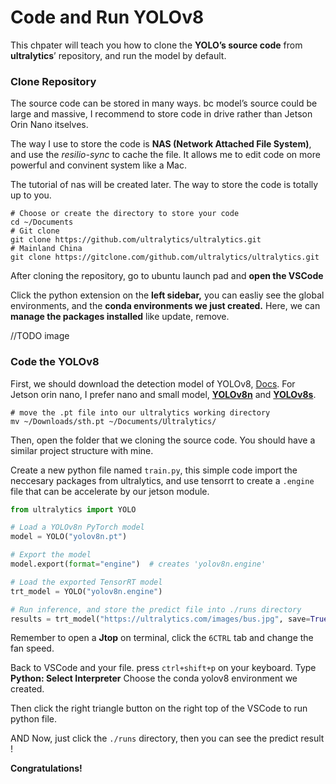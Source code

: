 # Code and Run YOLOv8

This chpater will teach you how to clone the **YOLO’s source code** from **ultralytics**’ repository, and run the model by default.

### Clone Repository

The source code can be stored in many ways. bc model’s source could be large and massive, I recommend to store code in drive rather than Jetson Orin Nano itselves. 

The way I use to store the code is **NAS (Network Attached File System)**, and use the *resilio-sync* to cache the file. It allows me to edit code on more powerful and convinent system like a Mac.

The tutorial of nas will be created later. The way to store the code is totally up to you.

```shell
# Choose or create the directory to store your code
cd ~/Documents
# Git clone
git clone https://github.com/ultralytics/ultralytics.git
# Mainland China
git clone https://gitclone.com/github.com/ultralytics/ultralytics.git
```

After cloning the repository, go to ubuntu launch pad and **open the VSCode**

Click the python extension on the **left sidebar,** you can easliy see the global environments, and the **conda environments we just created.** Here, we can **manage the packages installed** like update, remove.

//TODO image

### Code the YOLOv8

First, we should download the detection model of YOLOv8, [Docs](https://docs.ultralytics.com/models/yolov8/#supported-tasks-and-modes). For Jetson orin nano, I prefer nano and small model, **[YOLOv8n](https://github.com/ultralytics/assets/releases/download/v8.2.0/yolov8n.pt)** and **[YOLOv8s](https://github.com/ultralytics/assets/releases/download/v8.2.0/yolov8s.pt)**. 

```shell
# move the .pt file into our ultralytics working directory
mv ~/Downloads/sth.pt ~/Documents/Ultralytics/
```

Then, open the folder that we cloning the source code. You should have a similar project structure with mine.

Create a new python file named `train.py`, this simple code import the neccesary packages from ultralytics, and use tensorrt to create a `.engine` file that can be accelerate by our jetson module.

```python
from ultralytics import YOLO

# Load a YOLOv8n PyTorch model
model = YOLO("yolov8n.pt")

# Export the model
model.export(format="engine")  # creates 'yolov8n.engine'

# Load the exported TensorRT model
trt_model = YOLO("yolov8n.engine")

# Run inference, and store the predict file into ./runs directory
results = trt_model("https://ultralytics.com/images/bus.jpg", save=True)
```

Remember to open a **Jtop** on terminal, click the `6CTRL` tab and change the fan speed.

Back to VSCode and your file. press `ctrl+shift+p` on your keyboard. Type **Python: Select Interpreter** Choose the conda yolov8 environment we created.

Then click the right triangle button on the right top of the VSCode to run python file.

AND Now, just click the `./runs` directory, then you can see the predict result !

**Congratulations!** 



